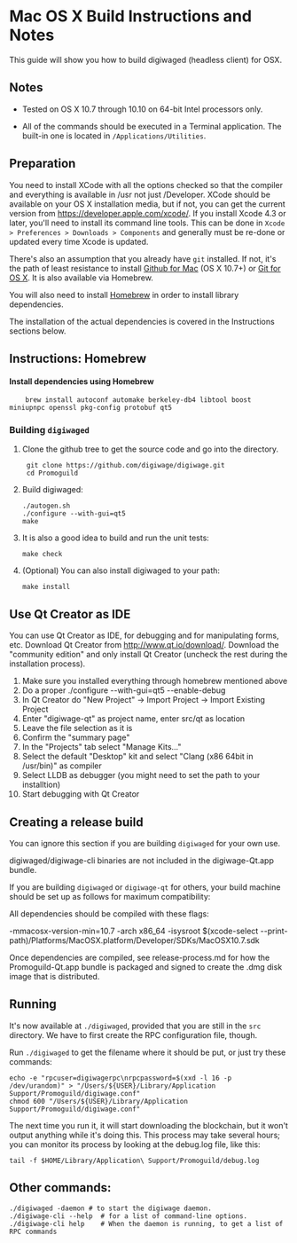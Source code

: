 Mac OS X Build Instructions and Notes
====================================
This guide will show you how to build digiwaged (headless client) for OSX.

Notes
-----

* Tested on OS X 10.7 through 10.10 on 64-bit Intel processors only.

* All of the commands should be executed in a Terminal application. The
built-in one is located in `/Applications/Utilities`.

Preparation
-----------

You need to install XCode with all the options checked so that the compiler
and everything is available in /usr not just /Developer. XCode should be
available on your OS X installation media, but if not, you can get the
current version from https://developer.apple.com/xcode/. If you install
Xcode 4.3 or later, you'll need to install its command line tools. This can
be done in `Xcode > Preferences > Downloads > Components` and generally must
be re-done or updated every time Xcode is updated.

There's also an assumption that you already have `git` installed. If
not, it's the path of least resistance to install [Github for Mac](https://mac.github.com/)
(OS X 10.7+) or
[Git for OS X](https://code.google.com/p/git-osx-installer/). It is also
available via Homebrew.

You will also need to install [Homebrew](http://brew.sh) in order to install library
dependencies.

The installation of the actual dependencies is covered in the Instructions
sections below.

Instructions: Homebrew
----------------------

#### Install dependencies using Homebrew

        brew install autoconf automake berkeley-db4 libtool boost miniupnpc openssl pkg-config protobuf qt5

### Building `digiwaged`

1. Clone the github tree to get the source code and go into the directory.

        git clone https://github.com/digiwage/digiwage.git
        cd Promoguild

2.  Build digiwaged:

        ./autogen.sh
        ./configure --with-gui=qt5
        make

3.  It is also a good idea to build and run the unit tests:

        make check

4.  (Optional) You can also install digiwaged to your path:

        make install

Use Qt Creator as IDE
------------------------
You can use Qt Creator as IDE, for debugging and for manipulating forms, etc.
Download Qt Creator from http://www.qt.io/download/. Download the "community edition" and only install Qt Creator (uncheck the rest during the installation process).

1. Make sure you installed everything through homebrew mentioned above
2. Do a proper ./configure --with-gui=qt5 --enable-debug
3. In Qt Creator do "New Project" -> Import Project -> Import Existing Project
4. Enter "digiwage-qt" as project name, enter src/qt as location
5. Leave the file selection as it is
6. Confirm the "summary page"
7. In the "Projects" tab select "Manage Kits..."
8. Select the default "Desktop" kit and select "Clang (x86 64bit in /usr/bin)" as compiler
9. Select LLDB as debugger (you might need to set the path to your installtion)
10. Start debugging with Qt Creator

Creating a release build
------------------------
You can ignore this section if you are building `digiwaged` for your own use.

digiwaged/digiwage-cli binaries are not included in the digiwage-Qt.app bundle.

If you are building `digiwaged` or `digiwage-qt` for others, your build machine should be set up
as follows for maximum compatibility:

All dependencies should be compiled with these flags:

 -mmacosx-version-min=10.7
 -arch x86_64
 -isysroot $(xcode-select --print-path)/Platforms/MacOSX.platform/Developer/SDKs/MacOSX10.7.sdk

Once dependencies are compiled, see release-process.md for how the Promoguild-Qt.app
bundle is packaged and signed to create the .dmg disk image that is distributed.

Running
-------

It's now available at `./digiwaged`, provided that you are still in the `src`
directory. We have to first create the RPC configuration file, though.

Run `./digiwaged` to get the filename where it should be put, or just try these
commands:

    echo -e "rpcuser=digiwagerpc\nrpcpassword=$(xxd -l 16 -p /dev/urandom)" > "/Users/${USER}/Library/Application Support/Promoguild/digiwage.conf"
    chmod 600 "/Users/${USER}/Library/Application Support/Promoguild/digiwage.conf"

The next time you run it, it will start downloading the blockchain, but it won't
output anything while it's doing this. This process may take several hours;
you can monitor its process by looking at the debug.log file, like this:

    tail -f $HOME/Library/Application\ Support/Promoguild/debug.log

Other commands:
-------

    ./digiwaged -daemon # to start the digiwage daemon.
    ./digiwage-cli --help  # for a list of command-line options.
    ./digiwage-cli help    # When the daemon is running, to get a list of RPC commands
